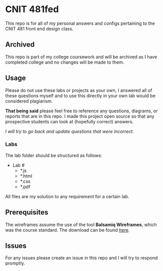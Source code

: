 # CNIT 481fed
This repo is for all of my personal answers and configs pertaining to the CNIT 481 front end design class. 
## Archived
This repo is part of my college coursework and will be archived as I have completed college and no changes will be made to them.
## Usage
Please do not use these labs or projects as your own, I answered all of these questions myself and to use this directly in your own lab would be considered plagiarism.

**That being said** please feel free to reference any questions, diagrams, or reports that are in this repo. I made this project open source so that any prospective students can look at (hopefully correct) answers.

*I will try to go back and update questions that were incorrect.*
### Labs
The lab folder should be structured as follows:
- Lab #
  - *.js
  - *.html
  - *.css
  - *.pdf

All files are my solution to any requirement for a certain lab.
## Prerequisites
The wireframes assume the use of the tool **Balsamiq Wireframes**, which was the course standard. The download can be found [here](https://balsamiq.com/wireframes/).
## Issues
For any issues please create an issue in this repo and I will try to respond promptly.